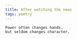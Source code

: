 ```yaml
---
title: After watching the news
tags: poetry
---
```


    Power often changes hands,
    but seldom changes character.


